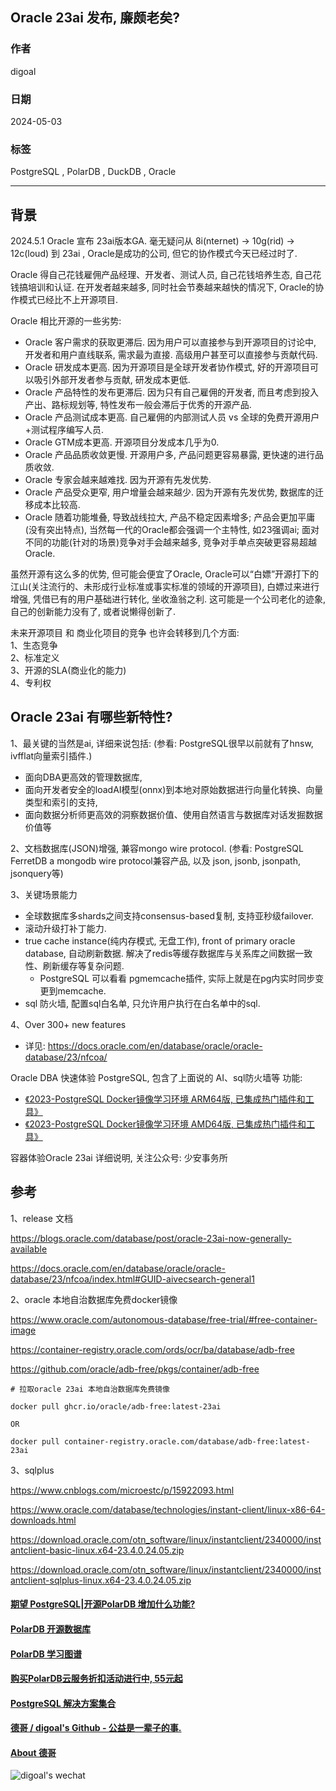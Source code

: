 ## Oracle 23ai 发布, 廉颇老矣?    
                                  
### 作者                                  
digoal                                  
                                  
### 日期                                  
2024-05-03                            
                                  
### 标签                                  
PostgreSQL , PolarDB , DuckDB , Oracle    
                                  
----            
                                  
## 背景    
2024.5.1 Oracle 宣布 23ai版本GA. 毫无疑问从 8i(nternet) -> 10g(rid) -> 12c(loud) 到 23ai , Oracle是成功的公司, 但它的协作模式今天已经过时了.    
  
Oracle 得自己花钱雇佣产品经理、开发者、测试人员, 自己花钱培养生态, 自己花钱搞培训和认证. 在开发者越来越多, 同时社会节奏越来越快的情况下, Oracle的协作模式已经比不上开源项目.    
  
Oracle 相比开源的一些劣势:    
- Oracle 客户需求的获取更滞后. 因为用户可以直接参与到开源项目的讨论中, 开发者和用户直线联系, 需求最为直接. 高级用户甚至可以直接参与贡献代码.    
- Oracle 研发成本更高. 因为开源项目是全球开发者协作模式, 好的开源项目可以吸引外部开发者参与贡献, 研发成本更低.   
- Oracle 产品特性的发布更滞后. 因为只有自己雇佣的开发者, 而且考虑到投入产出、路标规划等, 特性发布一般会滞后于优秀的开源产品.   
- Oracle 产品测试成本更高. 自己雇佣的内部测试人员 vs 全球的免费开源用户+测试程序编写人员.    
- Oracle GTM成本更高. 开源项目分发成本几乎为0.    
- Oracle 产品品质收敛更慢. 开源用户多, 产品问题更容易暴露, 更快速的进行品质收敛.    
- Oracle 专家会越来越难找. 因为开源有先发优势.    
- Oracle 产品受众更窄, 用户增量会越来越少. 因为开源有先发优势, 数据库的迁移成本比较高.    
- Oracle 随着功能堆叠, 导致战线拉大, 产品不稳定因素增多; 产品会更加平庸(没有突出特点), 当然每一代的Oracle都会强调一个主特性, 如23强调ai; 面对不同的功能(针对的场景)竞争对手会越来越多, 竞争对手单点突破更容易超越Oracle.    
  
虽然开源有这么多的优势, 但可能会便宜了Oracle, Oracle可以“白嫖”开源打下的江山(关注流行的、未形成行业标准或事实标准的领域的开源项目), 白嫖过来进行增强, 凭借已有的用户基础进行转化, 坐收渔翁之利. 这可能是一个公司老化的迹象, 自己的创新能力没有了, 或者说懒得创新了.     
  
未来开源项目 和 商业化项目的竞争 也许会转移到几个方面:    
1、生态竞争    
2、标准定义    
3、开源的SLA(商业化的能力)    
4、专利权    
  
## Oracle 23ai 有哪些新特性?    
1、最关键的当然是ai, 详细来说包括:  (参看: PostgreSQL很早以前就有了hnsw, ivfflat向量索引插件.)   
- 面向DBA更高效的管理数据库,    
- 面向开发者安全的loadAI模型(onnx)到本地对原始数据进行向量化转换、向量类型和索引的支持,    
- 面向数据分析师更高效的洞察数据价值、使用自然语言与数据库对话发掘数据价值等    
  
2、文档数据库(JSON)增强, 兼容mongo wire protocol.  (参看: PostgreSQL FerretDB a mongodb wire protocol兼容产品, 以及 json, jsonb, jsonpath, jsonquery等)    
  
3、关键场景能力    
- 全球数据库多shards之间支持consensus-based复制, 支持亚秒级failover.    
- 滚动升级打补丁能力.      
- true cache instance(纯内存模式, 无盘工作), front of primary oracle database, 自动刷新数据. 解决了redis等缓存数据库与关系库之间数据一致性、刷新缓存等复杂问题.    
    - PostgreSQL 可以看看 pgmemcache插件, 实际上就是在pg内实时同步变更到memcache.   
- sql 防火墙, 配置sql白名单, 只允许用户执行在白名单中的sql.    
  
4、Over 300+ new features    
- 详见: https://docs.oracle.com/en/database/oracle/oracle-database/23/nfcoa/    
  
  
Oracle DBA 快速体验 PostgreSQL, 包含了上面说的 AI、sql防火墙等 功能:    
- [《2023-PostgreSQL Docker镜像学习环境 ARM64版, 已集成热门插件和工具》](../202308/20230814_02.md)       
- [《2023-PostgreSQL Docker镜像学习环境 AMD64版, 已集成热门插件和工具》](../202307/20230710_03.md)       
  
容器体验Oracle 23ai 详细说明, 关注公众号: 少安事务所    
  
## 参考  
1、release 文档  
  
https://blogs.oracle.com/database/post/oracle-23ai-now-generally-available  
  
https://docs.oracle.com/en/database/oracle/oracle-database/23/nfcoa/index.html#GUID-aivecsearch-general1  
  
2、oracle 本地自治数据库免费docker镜像   
  
https://www.oracle.com/autonomous-database/free-trial/#free-container-image  
  
https://container-registry.oracle.com/ords/ocr/ba/database/adb-free  
  
https://github.com/oracle/adb-free/pkgs/container/adb-free  
  
```  
# 拉取oracle 23ai 本地自治数据库免费镜像  
  
docker pull ghcr.io/oracle/adb-free:latest-23ai  
  
OR  
  
docker pull container-registry.oracle.com/database/adb-free:latest-23ai  
```  
  
3、sqlplus    
  
https://www.cnblogs.com/microestc/p/15922093.html  
  
https://www.oracle.com/database/technologies/instant-client/linux-x86-64-downloads.html  
  
https://download.oracle.com/otn_software/linux/instantclient/2340000/instantclient-basic-linux.x64-23.4.0.24.05.zip  
  
https://download.oracle.com/otn_software/linux/instantclient/2340000/instantclient-sqlplus-linux.x64-23.4.0.24.05.zip  
  
  
  
#### [期望 PostgreSQL|开源PolarDB 增加什么功能?](https://github.com/digoal/blog/issues/76 "269ac3d1c492e938c0191101c7238216")
  
  
#### [PolarDB 开源数据库](https://openpolardb.com/home "57258f76c37864c6e6d23383d05714ea")
  
  
#### [PolarDB 学习图谱](https://www.aliyun.com/database/openpolardb/activity "8642f60e04ed0c814bf9cb9677976bd4")
  
  
#### [购买PolarDB云服务折扣活动进行中, 55元起](https://www.aliyun.com/activity/new/polardb-yunparter?userCode=bsb3t4al "e0495c413bedacabb75ff1e880be465a")
  
  
#### [PostgreSQL 解决方案集合](../201706/20170601_02.md "40cff096e9ed7122c512b35d8561d9c8")
  
  
#### [德哥 / digoal's Github - 公益是一辈子的事.](https://github.com/digoal/blog/blob/master/README.md "22709685feb7cab07d30f30387f0a9ae")
  
  
#### [About 德哥](https://github.com/digoal/blog/blob/master/me/readme.md "a37735981e7704886ffd590565582dd0")
  
  
![digoal's wechat](../pic/digoal_weixin.jpg "f7ad92eeba24523fd47a6e1a0e691b59")
  
